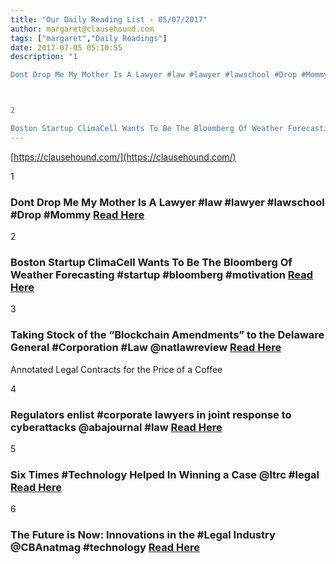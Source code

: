 ```yaml
---
title: "Our Daily Reading List - 05/07/2017"
author: margaret@clausehound.com
tags: ["margaret","Daily Readings"]
date: 2017-07-05 05:10:55
description: "1

Dont Drop Me My Mother Is A Lawyer #law #lawyer #lawschool #Drop #Mommy Read Here



2

Boston Startup ClimaCell Wants To Be The Bloomberg Of Weather Forecasting #startup #bloomberg #motivation Re..."
---
```


[https://clausehound.com/](https://clausehound.com/)

1

### Dont Drop Me My Mother Is A Lawyer #law #lawyer #lawschool #Drop #Mommy [Read Here](https://www.pinterest.com/pin/553028029234717350/)

2

### Boston Startup ClimaCell Wants To Be The Bloomberg Of Weather Forecasting #startup #bloomberg #motivation [Read Here](https://www.forbes.com/sites/forbestreptalks/2017/06/29/boston-startup-climacell-wants-to-be-the-bloomberg-of-weather-forecasting/#1df9d4894f23)

3

### Taking Stock of the “Blockchain Amendments” to the Delaware General #Corporation #Law @natlawreview [Read Here](https://goo.gl/1Zq5jd)

Annotated Legal Contracts
for the Price of a Coffee

4

### Regulators enlist #corporate lawyers in joint response to cyberattacks @abajournal #law  [Read Here](https://goo.gl/SPWuEJ)

5

### Six Times #Technology Helped In Winning a Case @ltrc #legal  [Read Here](https://goo.gl/QqYVx7)

6

### The Future is Now: Innovations in the #Legal Industry @CBAnatmag #technology  [Read Here](https://goo.gl/tRJg1b)